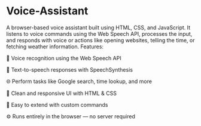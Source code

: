 # Voice-Assistant
A browser-based voice assistant built using HTML, CSS, and JavaScript. It listens to voice commands using the Web Speech API, processes the input, and responds with voice or actions like opening websites, telling the time, or fetching weather information.
Features:

🎤 Voice recognition using the Web Speech API

💬 Text-to-speech responses with SpeechSynthesis

🌐 Perform tasks like Google search, time lookup, and more

🎨 Clean and responsive UI with HTML & CSS

🧩 Easy to extend with custom commands

⚙️ Runs entirely in the browser — no server required
